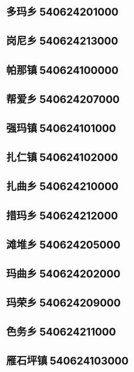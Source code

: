 # 多玛乡 540624201000
# 岗尼乡 540624213000
# 帕那镇 540624100000
# 帮爱乡 540624207000
# 强玛镇 540624101000
# 扎仁镇 540624102000
# 扎曲乡 540624210000
# 措玛乡 540624212000
# 滩堆乡 540624205000
# 玛曲乡 540624202000
# 玛荣乡 540624209000
# 色务乡 540624211000
# 雁石坪镇 540624103000
